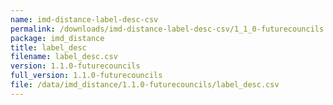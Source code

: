 ```yaml
---
name: imd-distance-label-desc-csv
permalink: /downloads/imd-distance-label-desc-csv/1_1_0-futurecouncils
package: imd_distance
title: label_desc
filename: label_desc.csv
version: 1.1.0-futurecouncils
full_version: 1.1.0-futurecouncils
file: /data/imd_distance/1.1.0-futurecouncils/label_desc.csv
---
```

